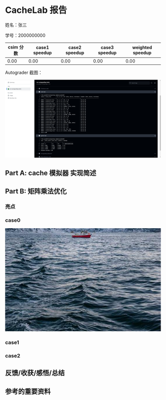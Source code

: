 # CacheLab 报告

姓名：张三

学号：2000000000

| csim 分数 | case1 speedup | case2 speedup | case3 speedup | weighted speedup |
| --------- | ------------- | ------------- | ------------- | ----------------- |
| 0.00         | 0.00             | 0.00             | 0.00             | 0.00                 |

<!-- 保留两位小数，四舍五入 -->

Autograder 截图：

![](./imgs/autograder.png)

<!-- 请同时将 Github Action 中的 csim test 和 gemm test 展开，截图 -->

## Part A: cache 模拟器 实现简述

<!-- 150 字以内简述 LRU 替换策略的 cache 的具体实现细节 -->

<!-- 如果你有模拟性能上的优化可以用额外的篇幅具体讲讲 -->

## Part B: 矩阵乘法优化

<!-- 下文请统一用 "行 * 列" 来表述矩阵形状 -->

### 亮点

<!-- 用最精简且可以被理解的关键词 + 简短的句子，分点描述你所有使用到的优化技巧 -->

<!-- 比如：分块 -->

### case0

<!-- 1. 展示你的 cache miss 和 register miss -->

<!-- 2. 分析你的算法的理论 miss，如果和实际不符，误差可能来自于哪里 -->

<!-- 3. 你是怎么想到你的方法的，2 和 3 点可以调换顺序或者合并 -->

<!-- 如果可以，尽量不要分析 naive 算法的 cache miss 原因，除非这是展示你的算法的不可或缺的一环（至少你可以说的简单一点） -->

<!-- 不要贴大段的代码，如果需要贴代码，请一小节一小节，并配合文字解释 -->

<!-- 你可以贴伪代码，或者用注释替代不重要的部分，尽量让报告精简 -->

<!-- 虽然我们分成了 3 节分别对应每个 case，但你不用每次都重复描述共通的思路 -->

<!-- 原则上，简单的方法一个 case 所需描述的字数不应超过 500 字，复杂的不应超过 1000 字 -->

<!-- 如果你没有什么优化思路，这一节也可以就讲 naive 算法的 cache miss 的分析 -->

<!-- 如果你的优化思路特别多，请先分点简述一下，如果超出了我们的字数限制，请把最重要的部分在规定字数内先解释清楚，再用”明显的分割线“隔开，再接着写次重要的优化 -->

<!-- 尽量给出你每个优化，或者是渐进的优化中每一步对性能的提升分别是多少 -->

![鼓励插入图片来描述](./imgs/example.jpg)

### case1

### case2

## 反馈/收获/感悟/总结

<!-- 这一节，你可以简单描述你在这个 lab 上花费的时间/你认为的难度/你认为不合理的地方/你认为有趣的地方 -->

<!-- 或者是收获/感悟/总结 -->

<!-- 200 字以内，可以不写 -->

## 参考的重要资料

<!-- 有哪些文章/论文/PPT/课本对你的实现有重要启发或者帮助，或者是你直接引用了某个方法 -->

<!-- 请附上文章标题和可访问的网页路径 -->
